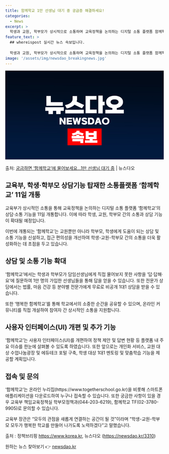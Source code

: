 ```yaml
---
title: 함께학교 1만 선생님 대기 중 궁금증 해결하세요!
categories:
  - News
excerpt: >
  학생과 교원, 학부모가 상시적으로 소통하며 교육정책을 논의하는 디지털 소통 플랫폼 함께학교의 상담소통기능이 …
feature_text: >
  ## whereispost 실시간 뉴스 속보입니다.

  학생과 교원, 학부모가 상시적으로 소통하며 교육정책을 논의하는 디지털 소통 플랫폼 함께학교의 상담소통기능이 …
image: '/assets/img/newsdao_breakingnews.jpg'
---
```


![뉴스다오 속보](/assets/img/newsdao_breakingnews.jpg)

<p>출처: <a href="https://newsdao.kr/3310" rel="dofollow">궁금하면 ‘함께학교’에 물어보세요…1만 선생님 대기 중</a> | 뉴스다오</p>

<h2 data-ke-size="size26">교육부, 학생·학부모 상담기능 탑재한 소통플랫폼 ‘함께학교’ 11일 개통</h2>
교육부가 상시적인 소통을 통해 교육정책을 논의하는 디지털 소통 플랫폼 ‘함께학교’의 상담·소통 기능을 11일 개통합니다. 이에 따라 학생, 교원, 학부모 간의 소통과 상담 기능이 확대될 예정입니다.

<p data-ke-size="size16">이번에 개통되는 ‘함께학교’는 교원뿐만 아니라 학부모, 학생에게 도움이 되는 상담 및 소통 기능을 신설하고, 접근 편의성을 개선하여 학생-교원-학부모 간의 소통을 더욱 활성화하는 데 초점을 두고 있습니다.</p>

<h2 data-ke-size="size23">상담 및 소통 기능 확대</h2>
‘함께학교’에서는 학생과 학부모가 담임선생님에게 직접 물어보지 못한 사항을 ‘답·답해·요’에 질문하여 1만 명의 가입한 선생님들을 통해 답을 얻을 수 있습니다. 또한 전문가 상담에서는 법률, 마음 건강 등 분야별 전문가에게 무료로 비공개 1대1 상담을 받을 수 있습니다.

<p data-ke-size="size16">또한 ‘행복한 함께학교’를 통해 학교에서의 소중한 순간을 공유할 수 있으며, 온라인 커뮤니티를 직접 개설하여 참여자 간 상시적인 소통을 지원합니다.</p>

<h2 data-ke-size="size23">사용자 인터페이스(UI) 개편 및 추가 기능</h2>
‘함께학교’는 사용자 인터페이스(UI)를 개편하여 정책 제안 및 답변 현황 등 플랫폼 내 주요 이슈를 한눈에 살펴볼 수 있도록 하였습니다. 또한 앞으로는 개인화 서비스, 교원 대상 수업나눔광장 및 에듀테크 포털 구축, 학생 대상 1대1 멘토링 및 맞춤학습 기능을 제공할 계획입니다.

<h2 data-ke-size="size23">접속 및 문의</h2>
‘함께학교’는 온라인 누리집(https://www.togetherschool.go.kr)을 비롯해 스마트폰 애플리케이션을 다운로드하여 누구나 접속할 수 있습니다. 또한 궁금한 사항이 있을 경우 교육부 책임교육정책실 학부모정책과(044-203-6219), 함께학교 TF(02-3780-9905)로 문의할 수 있습니다.

교육부 장관은 “모두의 관점을 새롭게 연결하는 공간이 될 것”이라며 “학생-교원-학부모 모두가 행복한 학교를 만들어 나가도록 노력하겠다”고 말했습니다.

출처 : 정책브리핑 https://www.korea.kr, 뉴스다오 (https://newsdao.kr/3310) 

원하는 뉴스 찾아보기 👉 <a href="https://newsdao.kr" rel="dofollow">newsdao.kr</a>


